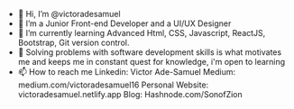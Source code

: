 - 👋 Hi, I’m @victoradesamuel
- 👀 I’m a Junior Front-end Developer and a UI/UX Designer
- 🌱 I’m currently learning Advanced Html, CSS, Javascript, ReactJS, Bootstrap, Git version control.
- 💞️ Solving problems with software development skills is what motivates me and keeps me in constant quest for knowledge, i'm open to learning
- 📫 How to reach me Linkedin: Victor Ade-Samuel
                     Medium: medium.com/victoradesamuel16
                     Personal Website: victoradesamuel.netlify.app
                     Blog: Hashnode.com/SonofZion

<!---
victoradesamuel/victoradesamuel is a ✨ special ✨ repository because its `README.md` (this file) appears on your GitHub profile.
You can click the Preview link to take a look at your changes.
--->
